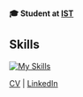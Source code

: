 **🎓 Student at [IST](https://tecnico.ulisboa.pt/pt/)**

## Skills
[![My Skills](https://skillicons.dev/icons?i=anaconda,arduino,c,cpp,cmake,docker,figma,git,github,gitlab,grafana,java,octave,p5js,postgres,py,pytorch)](https://skillicons.dev)

[CV](CV-English.pdf) | [LinkedIn](https://www.linkedin.com/in/vasco-concei%C3%A7%C3%A3o-1w3e/)
